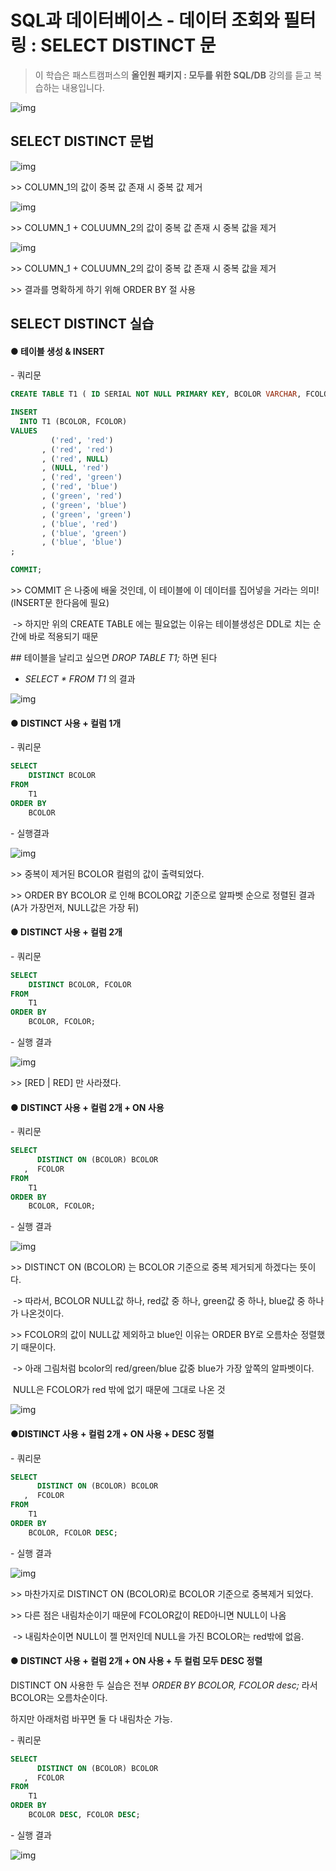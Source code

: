 # SQL과 데이터베이스 - 데이터 조회와 필터링 : SELECT DISTINCT 문



> 이 학습은 패스트캠퍼스의 **올인원 패키지 : 모두를 위한 SQL/DB** 강의를 듣고 복습하는 내용입니다.



![img](assets/md-images/image-16456048631391.png)

 



## SELECT DISTINCT 문법

![img](assets/md-images/image-16456048830343.png)

\>> COLUMN_1의 값이 중복 값 존재 시 중복 값 제거

![img](assets/md-images/image-16456048844635.png)



\>> COLUMN_1 + COLUUMN_2의 값이 중복 값 존재 시 중복 값을 제거

![img](assets/md-images/image-16456048861017.png)

\>> COLUMN_1 + COLUUMN_2의 값이 중복 값 존재 시 중복 값을 제거

\>> 결과를 명확하게 하기 위해 ORDER BY 절 사용





## SELECT DISTINCT 실습





#### ● 테이블 생성 & INSERT

\- 쿼리문

```SQL
CREATE TABLE T1 ( ID SERIAL NOT NULL PRIMARY KEY, BCOLOR VARCHAR, FCOLOR VARCHAR );

INSERT
  INTO T1 (BCOLOR, FCOLOR)
VALUES
         ('red', 'red')
       , ('red', 'red')
       , ('red', NULL)
       , (NULL, 'red')
       , ('red', 'green')
       , ('red', 'blue')
       , ('green', 'red')
       , ('green', 'blue')
       , ('green', 'green')
       , ('blue', 'red')
       , ('blue', 'green')
       , ('blue', 'blue')
;

COMMIT; 
```

\>> COMMIT 은 나중에 배울 것인데, 이 테이블에 이 데이터를 집어넣을 거라는 의미!(INSERT문 한다음에 필요)

​     -> 하지만 위의 CREATE TABLE 에는 필요없는 이유는 테이블생성은 DDL로 치는 순간에 바로 적용되기 때문

\## 테이블을 날리고 싶으면 *DROP TABLE T1;* 하면 된다



-  *SELECT \* FROM T1* 의 결과

![img](assets/md-images/image-16456048887429.png)





#### ● DISTINCT 사용 + 컬럼 1개



\- 쿼리문

```sql
SELECT
    DISTINCT BCOLOR
FROM
    T1
ORDER BY
    BCOLOR
```



\- 실행결과

![img](assets/md-images/image-164560489079111.png)

\>> 중복이 제거된 BCOLOR 컬럼의 값이 출력되었다.

\>> ORDER BY BCOLOR 로 인해 BCOLOR값 기준으로 알파벳 순으로 정렬된 결과 (A가 가장먼저, NULL값은 가장 뒤)





#### ● DISTINCT 사용 + 컬럼 2개



\- 쿼리문

```sql
SELECT
    DISTINCT BCOLOR, FCOLOR
FROM
    T1
ORDER BY
    BCOLOR, FCOLOR;
```

\- 실행 결과

![img](assets/md-images/image-164560489321613.png)

\>> [RED | RED] 만 사라졌다.





#### ● DISTINCT 사용 + 컬럼 2개 + ON 사용



\- 쿼리문

```sql
SELECT
      DISTINCT ON (BCOLOR) BCOLOR
   ,  FCOLOR
FROM
    T1
ORDER BY
    BCOLOR, FCOLOR;
```

\- 실행 결과

![img](assets/md-images/image-164560489498815.png)

\>> DISTINCT ON (BCOLOR) 는 BCOLOR 기준으로 중복 제거되게 하겠다는 뜻이다.

​     -> 따라서, BCOLOR NULL값 하나, red값 중 하나, green값 중 하나, blue값 중 하나가 나온것이다.

\>> FCOLOR의 값이 NULL값 제외하고 blue인 이유는 ORDER BY로 오름차순 정렬했기 때문이다.

​     -> 아래 그림처럼 bcolor의 red/green/blue 값중 blue가 가장 앞쪽의 알파벳이다.

​          NULL은 FCOLOR가 red 밖에 없기 때문에 그대로 나온 것

![img](assets/md-images/image-164560489643517.png)





#### ●DISTINCT 사용 + 컬럼 2개 + ON 사용 + DESC 정렬



\- 쿼리문

```sql
SELECT
      DISTINCT ON (BCOLOR) BCOLOR
   ,  FCOLOR
FROM
    T1
ORDER BY
    BCOLOR, FCOLOR DESC;
```

\- 실행 결과

![img](assets/md-images/image-164560489813619.png)

\>> 마찬가지로 DISTINCT ON (BCOLOR)로 BCOLOR 기준으로 중복제거 되었다.

\>> 다른 점은 내림차순이기 때문에 FCOLOR값이 RED아니면 NULL이 나옴

​      -> 내림차순이면 NULL이 젤 먼저인데 NULL을 가진 BCOLOR는 red밖에 없음.





#### ● DISTINCT 사용 + 컬럼 2개 + ON 사용 + 두 컬럼 모두 DESC 정렬

DISTINCT ON 사용한 두 실습은 전부 *ORDER BY BCOLOR, FCOLOR desc;* 라서 BCOLOR는 오름차순이다.

하지만 아래처럼 바꾸면 둘 다 내림차순 가능.





\- 쿼리문

```sql
SELECT
      DISTINCT ON (BCOLOR) BCOLOR
   ,  FCOLOR
FROM
    T1
ORDER BY
    BCOLOR DESC, FCOLOR DESC;
```

\- 실행 결과

![img](assets/md-images/image-164560490056121.png)

